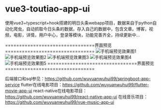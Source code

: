 # vue3-toutiao-app-ui
使用vue3+typescript+hook搭建的明日头条webapp项目，数据来自于python自动化爬虫，自动抓取今日头条的数据，存入自己的数据中，包含文章。博客，视频，电影，详情，用户中心，登录等模块，功能完善齐全，持续更新中...

================================界面预览================================
![手机端预览效果图1](https://raw.githubusercontent.com/wuyuanwuhui99/vue3-ts-toutiao-app-ui/main/%E7%95%8C%E9%9D%A2%E9%A2%84%E8%A7%881.png)
![手机端预览效果图2](https://raw.githubusercontent.com/wuyuanwuhui99/vue3-ts-toutiao-app-ui/main/%E7%95%8C%E9%9D%A2%E9%A2%84%E8%A7%882.png)
![手机端预览效果图3](https://raw.githubusercontent.com/wuyuanwuhui99/vue3-ts-toutiao-app-ui/main/%E7%95%8C%E9%9D%A2%E9%A2%84%E8%A7%883.png)
![手机端预览效果图4](https://raw.githubusercontent.com/wuyuanwuhui99/vue3-ts-toutiao-app-ui/main/%E7%95%8C%E9%9D%A2%E9%A2%84%E8%A7%884.png)
![手机端预览效果图5](https://raw.githubusercontent.com/wuyuanwuhui99/vue3-ts-toutiao-app-ui/main/%E7%95%8C%E9%9D%A2%E9%A2%84%E8%A7%885.png)
================================界面预览================================


后端接口和sql参见：https://github.com/wuyuanwuhui99/springboot-app-service
flutter在线电影项目：https://github.com/wuyuanwuhui99/flutter-movie-app-ui
react-native在线电影项目：https://github.com/wuyuanwuhui99/react-native-app-ui
在线音乐项目：https://github.com/wuyuanwuhui99/vue-music-app-ui
